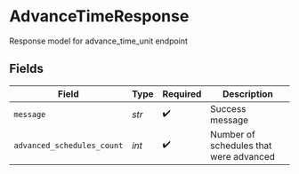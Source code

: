 # AdvanceTimeResponse

Response model for advance_time_unit endpoint


## Fields

| Field                                  | Type                                   | Required                               | Description                            |
| -------------------------------------- | -------------------------------------- | -------------------------------------- | -------------------------------------- |
| `message`                              | *str*                                  | :heavy_check_mark:                     | Success message                        |
| `advanced_schedules_count`             | *int*                                  | :heavy_check_mark:                     | Number of schedules that were advanced |